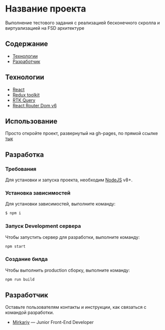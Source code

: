 # Название проекта
Выполнение тестового задания с реализацией бесконечного скролла и виртуализацией на FSD архитектуре

## Содержание
- [Технологии](#технологии)
- [Разработчик](#разработчик)

## Технологии
- [React](https://redux-toolkit.js.org)
- [Redux toolkit](https://redux-toolkit.js.org)
- [RTK Query](https://redux-toolkit.js.org/rtk-query/overview)
- [React Router Dom v6](https://github.com/remix-run/react-router#readme)

## Использование
Просто откройте проект, развернутый на gh-pages, по прямой ссылке [тык](https://mirkariy144.github.io/Infinite_scroll_Virtualization/)

## Разработка

### Требования
Для установки и запуска проекта, необходим [NodeJS](https://nodejs.org/) v8+.

### Установка зависимостей
Для установки зависимостей, выполните команду:
```sh
$ npm i
```

### Запуск Development сервера
Чтобы запустить сервер для разработки, выполните команду:
```sh
npm start
```

### Создание билда
Чтобы выполнить production сборку, выполните команду: 
```sh
npm run build
```

## Разработчик
Оставьте пользователям контакты и инструкции, как связаться с командой разработки.

- [Mirkariy](https://spb.hh.ru/resume/1801636eff0c972bfa0039ed1f357a6f50486c) — Junior Front-End Developer
